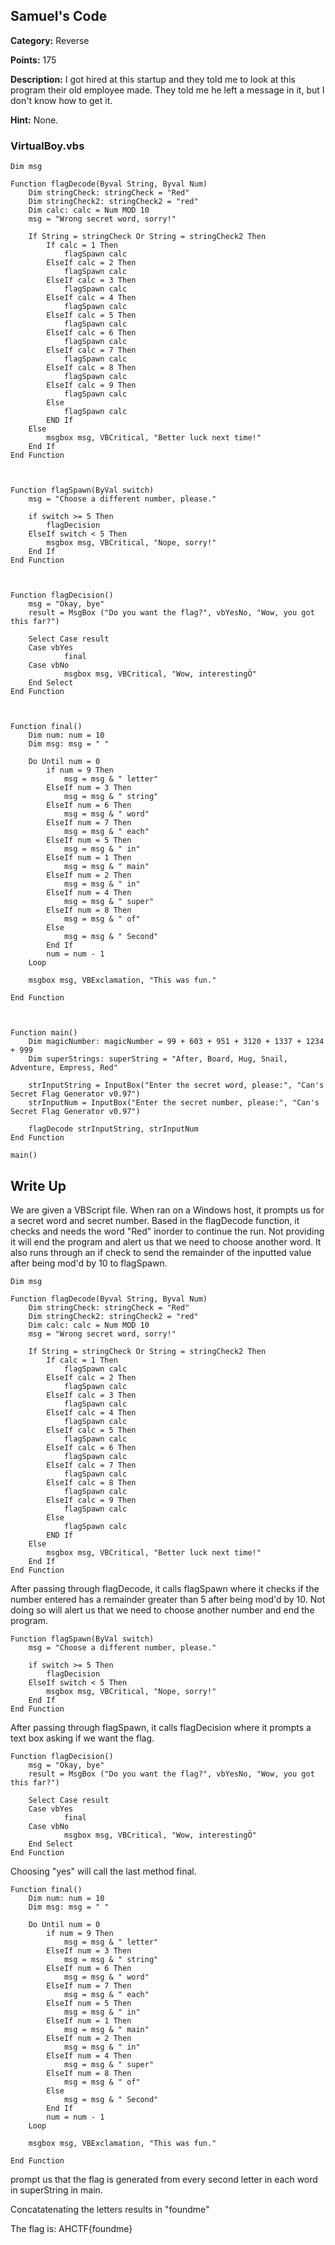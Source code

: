 
## Samuel's Code

**Category:** Reverse

**Points:** 175

**Description:** I got hired at this startup and they told me to look at this program their old employee made. They told me he left a message in it, but I don't know how to get it.

**Hint:** None.

### VirtualBoy.vbs
``` vbs
Dim msg

Function flagDecode(Byval String, Byval Num)
	Dim stringCheck: stringCheck = "Red"
	Dim stringCheck2: stringCheck2 = "red"
	Dim calc: calc = Num MOD 10
	msg = "Wrong secret word, sorry!"

	If String = stringCheck Or String = stringCheck2 Then
		If calc = 1 Then
   			flagSpawn calc
		ElseIf calc = 2 Then
			flagSpawn calc 
		ElseIf calc = 3 Then
			flagSpawn calc
		ElseIf calc = 4 Then
			flagSpawn calc
		ElseIf calc = 5 Then
			flagSpawn calc
		ElseIf calc = 6 Then
			flagSpawn calc
		ElseIf calc = 7 Then
			flagSpawn calc
		ElseIf calc = 8 Then
			flagSpawn calc
		ElseIf calc = 9 Then
			flagSpawn calc
		Else
			flagSpawn calc
		END If
	Else
		msgbox msg, VBCritical, "Better luck next time!"
	End If
End Function



Function flagSpawn(ByVal switch)
	msg = "Choose a different number, please."

	if switch >= 5 Then
		flagDecision
	ElseIf switch < 5 Then
		msgbox msg, VBCritical, "Nope, sorry!"	
	End If
End Function



Function flagDecision()
	msg = "Okay, bye"
	result = MsgBox ("Do you want the flag?", vbYesNo, "Wow, you got this far?")

	Select Case result
	Case vbYes
    		final
	Case vbNo
    		msgbox msg, VBCritical, "Wow, interestingÖ"
	End Select
End Function



Function final()
	Dim num: num = 10
	Dim msg: msg = " "

	Do Until num = 0
		if num = 9 Then
			msg = msg & " letter"
		ElseIf num = 3 Then
			msg = msg & " string"
		ElseIf num = 6 Then
			msg = msg & " word"
		ElseIf num = 7 Then
			msg = msg & " each"
		ElseIf num = 5 Then
			msg = msg & " in"
		ElseIf num = 1 Then
			msg = msg & " main"
		ElseIf num = 2 Then
			msg = msg & " in"
		ElseIf num = 4 Then
			msg = msg & " super"
		ElseIf num = 8 Then
			msg = msg & " of"
		Else
			msg = msg & " Second"
		End If
		num = num - 1
	Loop
	
	msgbox msg, VBExclamation, "This was fun."
	
End Function



Function main()
	Dim magicNumber: magicNumber = 99 + 603 + 951 + 3120 + 1337 + 1234 + 999
	Dim superStrings: superString = "After, Board, Hug, Snail, Adventure, Empress, Red" 	

	strInputString = InputBox("Enter the secret word, please:", "Can's Secret Flag Generator v0.97")
	strInputNum = InputBox("Enter the secret number, please:", "Can's Secret Flag Generator v0.97")

	flagDecode strInputString, strInputNum
End Function

main()

```

## Write Up

We are given a VBScript file. When ran on a Windows host, it prompts us for a secret word and secret number. Based in the flagDecode function, it checks and needs the word "Red" inorder to continue the run. Not providing it will end the program and alert us that we need to choose another word. It also runs through an if check to send the remainder of the inputted value after being mod'd by 10 to flagSpawn.
``` vbs
Dim msg

Function flagDecode(Byval String, Byval Num)
	Dim stringCheck: stringCheck = "Red"
	Dim stringCheck2: stringCheck2 = "red"
	Dim calc: calc = Num MOD 10
	msg = "Wrong secret word, sorry!"

	If String = stringCheck Or String = stringCheck2 Then
		If calc = 1 Then
   			flagSpawn calc
		ElseIf calc = 2 Then
			flagSpawn calc 
		ElseIf calc = 3 Then
			flagSpawn calc
		ElseIf calc = 4 Then
			flagSpawn calc
		ElseIf calc = 5 Then
			flagSpawn calc
		ElseIf calc = 6 Then
			flagSpawn calc
		ElseIf calc = 7 Then
			flagSpawn calc
		ElseIf calc = 8 Then
			flagSpawn calc
		ElseIf calc = 9 Then
			flagSpawn calc
		Else
			flagSpawn calc
		END If
	Else
		msgbox msg, VBCritical, "Better luck next time!"
	End If
End Function
```

After passing through flagDecode, it calls flagSpawn where it checks if the number entered has a remainder greater than 5 after being mod'd by 10. Not doing so will alert us that we need to choose another number and end the program. 
``` vbs
Function flagSpawn(ByVal switch)
	msg = "Choose a different number, please."

	if switch >= 5 Then
		flagDecision
	ElseIf switch < 5 Then
		msgbox msg, VBCritical, "Nope, sorry!"	
	End If
End Function
```

After passing through flagSpawn, it calls flagDecision where it prompts a text box asking if we want the flag.

``` vbs
Function flagDecision()
	msg = "Okay, bye"
	result = MsgBox ("Do you want the flag?", vbYesNo, "Wow, you got this far?")

	Select Case result
	Case vbYes
    		final
	Case vbNo
    		msgbox msg, VBCritical, "Wow, interestingÖ"
	End Select
End Function
```

Choosing "yes" will call the last method final.

``` vbs
Function final()
	Dim num: num = 10
	Dim msg: msg = " "

	Do Until num = 0
		if num = 9 Then
			msg = msg & " letter"
		ElseIf num = 3 Then
			msg = msg & " string"
		ElseIf num = 6 Then
			msg = msg & " word"
		ElseIf num = 7 Then
			msg = msg & " each"
		ElseIf num = 5 Then
			msg = msg & " in"
		ElseIf num = 1 Then
			msg = msg & " main"
		ElseIf num = 2 Then
			msg = msg & " in"
		ElseIf num = 4 Then
			msg = msg & " super"
		ElseIf num = 8 Then
			msg = msg & " of"
		Else
			msg = msg & " Second"
		End If
		num = num - 1
	Loop
	
	msgbox msg, VBExclamation, "This was fun."
	
End Function
```


prompt us that the flag is generated from every second letter in each word in superString in main. 

Concatatenating the letters results in "foundme"

The flag is: AHCTF{foundme}
